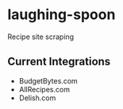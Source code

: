 # laughing-spoon
Recipe site scraping

## Current Integrations
- BudgetBytes.com
- AllRecipes.com
- Delish.com